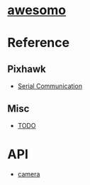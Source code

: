 # [awesomo](https://chutsu.github.io/awesomo)

# Reference
## Pixhawk
- [Serial Communication](#docs/reference/pixhawk/serial_communication)

## Misc 
- [TODO](#docs/reference/TODO)

# API
- [camera](#docs/api/camera)
